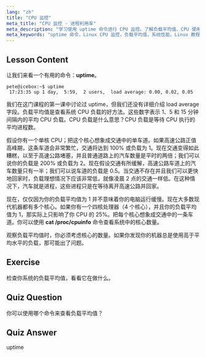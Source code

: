 ```yaml
---
lang: "zh"
title: "CPU 监控"
meta_title: "CPU 监控 - 进程利用率"
meta_description: "学习使用 uptime 命令进行 CPU 监控。了解负载平均值、CPU 使用率以及如何为 Linux 初学者解释系统性能。"
meta_keywords: "uptime 命令，Linux CPU 监控，负载平均值，系统性能，Linux 教程，初学者指南"
---
```


## Lesson Content

让我们来看一个有用的命令：**uptime**。

```
pete@icebox:~$ uptime
 17:23:35 up 1 day,  5:59,  2 users,  load average: 0.00, 0.02, 0.05
```

我们在这门课程的第一课中讨论过 uptime，但我们还没有详细介绍 load average 字段。负载平均值是查看系统 CPU 负载的好方法。这些数字表示 1、5 和 15 分钟间隔内的平均 CPU 负载。CPU 负载是什么意思？CPU 负载是等待 CPU 执行的平均进程数。

假设你有一个单核 CPU；把这个核心想象成交通中的单车道。如果高速公路正值高峰期，这条车道会非常繁忙，交通将达到 100% 或负载为 1。现在交通变得如此糟糕，以至于高速公路堵塞，并且普通道路上的汽车数量是平时的两倍；我们可以说你的负载是 200% 或负载为 2。现在假设交通有所缓解，高速公路车道上的汽车数量只有一半；我们可以说车道的负载是 0.5。当交通不存在并且我们可以更快地回家时，负载理想情况下应该非常低，就像凌晨 2 点的交通一样低。在这种情况下，汽车就是进程，这些进程只是在等待离开高速公路并回家。

现在，仅仅因为你的负载平均值为 1 并不意味着你的电脑运行缓慢。现在大多数现代机器都有多个核心。如果你有一个四核处理器（4 个核心），并且你的负载平均值为 1，那实际上只影响了你 CPU 的 25%。把每个核心想象成交通中的一条车道。你可以使用 **cat /proc/cpuinfo** 命令查看系统中的核心数量。

观察负载平均值时，你必须考虑核心的数量。如果你发现你的机器总是使用高于平均水平的负载，那可能出了问题。

## Exercise

检查你系统的负载平均值，看看它在做什么。

## Quiz Question

你可以使用哪个命令来查看负载平均值？

## Quiz Answer

uptime
